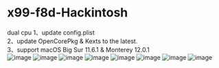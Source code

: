 # x99-f8d-Hackintosh
dual cpu 
1、update config.plist   
2、update OpenCorePkg & Kexts to the latest.  
3、support macOS Big Sur 11.6.1 & Monterey 12.0.1   
![image](https://user-images.githubusercontent.com/35752935/141434318-cc592c01-488e-4a10-aa61-902c1b8f18b9.png)
![image](https://user-images.githubusercontent.com/35752935/141434341-755c70e1-4a4e-408f-ad10-e96ad16b2bb7.png)
![image](https://user-images.githubusercontent.com/35752935/141434359-c2b107cc-317e-4830-bc1d-b9068be8e2aa.png)
![image](https://user-images.githubusercontent.com/35752935/141434370-01a23394-4a6f-488d-bf0d-2bd11f04a0a9.png)
![image](https://user-images.githubusercontent.com/35752935/141434380-a2dd4f9d-de12-47e8-9e32-49998bd46928.png)
![image](https://user-images.githubusercontent.com/35752935/141434393-e6f23501-94ba-4fe5-ad69-849d5a187610.png)
![image](https://user-images.githubusercontent.com/35752935/141434406-6ff98c7d-4d1b-4bcc-b65e-e0b64bec9603.png)
![image](https://user-images.githubusercontent.com/35752935/141434416-d66ab494-c781-43ed-b1ca-2e6894a8fb53.png)
